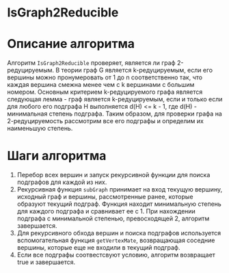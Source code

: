 # IsGraph2Reducible
# Описание алгоритма
Алгоритм `IsGraph2Reducible` проверяет, является ли граф 2-редуцируемым. В теории граф G является k-редуцируемым, если его вершины можно пронумеровать от 1 до n соответственно так, что каждая вершина смежна менее чем с k вершинами с большим номером. Основным критерием  k-редуцируемого графа является следующая лемма - граф является  k-редуцируемым, если и только если для любого его подграфа H выполняется d(H) <= k - 1, где d(H) - минимальная степень подграфа. Таким образом, для проверки графа на 2-редуцируемость рассмотрим все его подграфы и определим их наименьшую степень.
# Шаги алгоритма

1. Перебор всех вершин и запуск рекурсивной функции для поиска подграфов для каждой из них.
2. Рекурсивная функция `subGraph` принимает на вход текущую вершину, исходный граф и вершины, рассмотренные ранее, которые образуют текущий подграф. Функция находит минимальную степень для каждого подграфа и сравнивает ее с 1. При нахождении подграфа с минимальной степенью, превосходящей 2, алгоритм завершается.
3. Для рекурсивного обхода вершин и поиска подграфов используется вспомогательная функция `getVertexMate`, возвращающая соседние вершины, которые еще не входили в текущий подграф.
4. Если все подграфы соотвестсвуют условию, алгоритм возвращает true и завершается.





